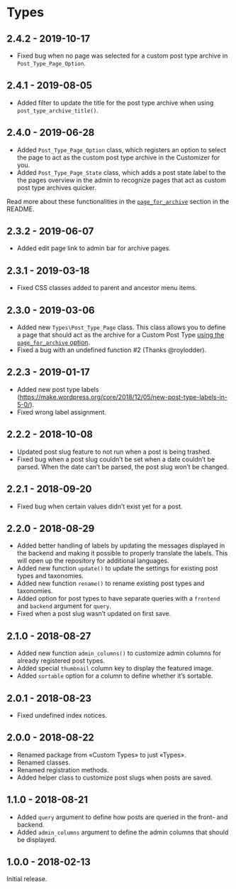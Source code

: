 # Types

## 2.4.2 - 2019-10-17

- Fixed bug when no page was selected for a custom post type archive in `Post_Type_Page_Option`.

## 2.4.1 - 2019-08-05

- Added filter to update the title for the post type archive when using `post_type_archive_title()`.

## 2.4.0 - 2019-06-28

- Added `Post_Type_Page_Option` class, which registers an option to select the page to act as the custom post type archive in the Customizer for you.
- Added `Post_Type_Page_State` class, which adds a post state label to the the pages overview in the admin to recognize pages that act as custom post type archives quicker.

Read more about these functionalities in the [`page_for_archive`](https://github.com/mindkomm/types#page_for_archive) section in the README.

## 2.3.2 - 2019-06-07

- Added edit page link to admin bar for archive pages.

## 2.3.1 - 2019-03-18

- Fixed CSS classes added to parent and ancestor menu items.

## 2.3.0 - 2019-03-06

- Added new `Types\Post_Type_Page` class. This class allows you to define a page that should act as the archive for a Custom Post Type [using the `page_for_archive` option](https://github.com/mindkomm/types#page_for_archive).
- Fixed a bug with an undefined function #2 (Thanks @roylodder). 

## 2.2.3 - 2019-01-17

- Added new post type labels (<https://make.wordpress.org/core/2018/12/05/new-post-type-labels-in-5-0/>).
- Fixed wrong label assignment.

## 2.2.2 - 2018-10-08

- Updated post slug feature to not run when a post is being trashed.
- Fixed bug when a post slug couldn’t be set when a date couldn’t be parsed. When the date can’t be parsed, the post slug won’t be changed.

## 2.2.1 - 2018-09-20

- Fixed bug when certain values didn’t exist yet for a post.

## 2.2.0 - 2018-08-29

- Added better handling of labels by updating the messages displayed in the backend and making it possible to properly translate the labels. This will open up the repository for additional languages.
- Added new function `update()` to update the settings for existing post types and taxonomies.
- Added new function `rename()` to rename existing post types and taxonomies.
- Added option for post types to have separate queries with a `frontend` and `backend` argument for `query`.
- Fixed when a post slug wasn’t updated on first save.

## 2.1.0 - 2018-08-27

- Added new function `admin_columns()` to customize admin columns for already registered post types.
- Added special `thumbnail` column key to display the featured image.
- Added `sortable` option for a column to define whether it’s sortable.

## 2.0.1 - 2018-08-23

- Fixed undefined index notices.

## 2.0.0 - 2018-08-22

- Renamed package from «Custom Types» to just «Types».
- Renamed classes.
- Renamed registration methods.
- Added helper class to customize post slugs when posts are saved.

## 1.1.0 - 2018-08-21

- Added `query` argument to define how posts are queried in the front- and backend.
- Added `admin_columns` argument to define the admin columns that should be displayed.

## 1.0.0 - 2018-02-13

Initial release.
